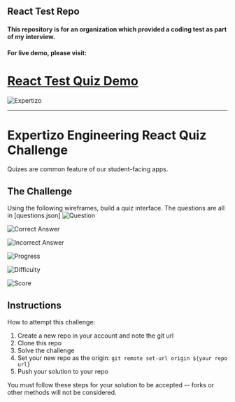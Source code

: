 ## React Test Repo

#### This repository is for an organization which provided a coding test as part of my interview.

#### For live demo, please visit:

# [React Test Quiz Demo](https://ansurm.github.io/React-Test-Demo)

![Expertizo](./Expertizo-logo.png)

---

# Expertizo Engineering React Quiz Challenge

Quizes are common feature of our student-facing apps.

## The Challenge

Using the following wireframes, build a quiz interface. The questions are all in [questions.json]
![Question](https://raw.githubusercontent.com/outlier-org/challenge-quiz/master/docs/wire-question.png)

![Correct Answer](https://raw.githubusercontent.com/outlier-org/challenge-quiz/master/docs/wire-answer-correct.png)

![Incorrect Answer](https://raw.githubusercontent.com/outlier-org/challenge-quiz/master/docs/wire-answer-incorrect.png)

![Progress](https://raw.githubusercontent.com/outlier-org/challenge-quiz/master/docs/wire-progress.png)

![Difficulty](https://raw.githubusercontent.com/outlier-org/challenge-quiz/master/docs/wire-difficulty.png)

![Score](https://raw.githubusercontent.com/outlier-org/challenge-quiz/master/docs/wire-score.png)

## Instructions

How to attempt this challenge:

1. Create a new repo in your account and note the git url
2. Clone this repo
3. Solve the challenge
4. Set your new repo as the origin: `git remote set-url origin ${your repo url}`
5. Push your solution to your repo

You must follow these steps for your solution to be accepted -- forks or other methods will not be considered.
